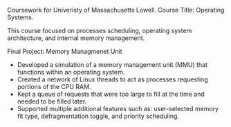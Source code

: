 Coursework for Univeristy of Massachusetts Lowell.
Course Title: Operating Systems.

This course focused on processes scheduling, operating system architecture, and internal memory management.

Final Project: Memory Managmenet Unit
- Developed a simulation of a memory management unit (MMU) that functions within an operating system.
- Created a network of Linux threads to act as processes requesting portions of the CPU RAM.
- Kept a queue of requests that were too large to fill at the time and needed to be filled later.
- Supported multiple additional features such as: user-selected memory fit type, defragmentation toggle, and priority 
scheduling. 
